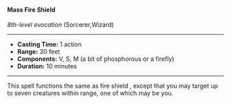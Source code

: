 #### Mass Fire Shield
*8th-level evocation* (Sorcerer,Wizard)
___
- **Casting Time:** 1 action
- **Range:** 30 feet
- **Components:** V, S, M (a bit of phosphorous or a firefly)
- **Duration:** 10 minutes
---
This spell functions the same as fire shield , except
that you may target up to seven creatures within
range, one of which may be you.
